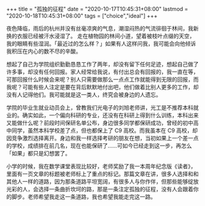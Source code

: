 +++
title = "孤独的征程"
date = "2020-10-17T10:45:31+08:00"
lastmod = "2020-10-18T10:45:31+08:00"
tags = ["choice","ideal"]
+++

夜色降临，雨后的杭州并没有丝毫凉爽的气息，潮湿闷热的气流徘徊于林间，我新换的衣服已经被汗水浸湿了。
走在植物园的林间小道，望着被枝叶点缀的天空，我的眼睛有些湿润。「最近过的怎么样？」如果有人这样问我，我可能会向他倾诉我积压在内心的数不尽的辛酸。

想起了自己为学院组织勤勤恳恳工作了两年，却没有留下任何足迹，想起自己做了许多事，却没有任何回报。家人经常给我说，有付出总会有回报的，我一直在等，可那回报什么时候会来呢？别人只需要做那么一点点工作就能得到无限的回报，而我呢？可能有些人注定是要在背后默默地付出吧，他们做着比别人更多的工作，却没有人记得他们。我可能就是这一类人，终究会被身边的人遗忘。

学院的毕业生就业动员会上，曾教我们光电子的刘旭老师讲，光工是不推荐本科就业的。确实如此，一个偏向科研的专业，还没有在科研上得到什么训练，本科出来又能做什么呢？前段时间保研名单公布，身边很多同学都保研成功，曾经的初中高中同学，虽然本科学校差了点，但也都保上了 C9 高校。而我虽本在 C9 高校，却因竞争激烈选择离开。身边和我一样选择考研的朋友在想，当初如果上一个差一点的学校，成绩排在前几名，现在也能保研了……可如今已经走到这一步，再怎么「如果」都只是幻想罢了。

小学的时候，我在数学课堂表现比较好，老师奖励了我一本周年纪念版《读者》，里面有一页文章的标题被老师标上了重点的标记。那篇文章在讲，很多人选择和和其他人一样的道路，因为那条道路平坦宽阔，有很多人与你作伴，但那些能够绽放光彩的人，会选择一条曲折坎坷的路，那是一条注定孤独的征程，没有人会跟着你的脚步。老师希望我走这一条道路，我也希望我能走完这一路。